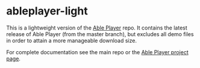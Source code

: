 # ableplayer-light
This is a lightweight version of the [Able Player](https://github.com/ableplayer/ableplayer) repo. It contains the latest release of Able Player (from the master branch), but excludes all demo files in order to attain a more manageable download size.

For complete documentation see the main repo or the [Able Player project page](https://ableplayer.github.io/ableplayer).  
